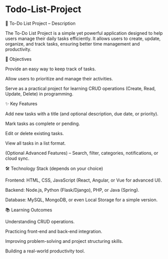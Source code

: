 # Todo-List-Project
📌 To-Do List Project – Description

The To-Do List Project is a simple yet powerful application designed to help users manage their daily tasks efficiently. It allows users to create, update, organize, and track tasks, ensuring better time management and productivity.

🎯 Objectives

Provide an easy way to keep track of tasks.

Allow users to prioritize and manage their activities.

Serve as a practical project for learning CRUD operations (Create, Read, Update, Delete) in programming.

✨ Key Features

Add new tasks with a title (and optional description, due date, or priority).

Mark tasks as complete or pending.

Edit or delete existing tasks.

View all tasks in a list format.

(Optional Advanced Features) – Search, filter, categories, notifications, or cloud sync.

🛠️ Technology Stack (depends on your choice)

Frontend: HTML, CSS, JavaScript (React, Angular, or Vue for advanced UI).

Backend: Node.js, Python (Flask/Django), PHP, or Java (Spring).

Database: MySQL, MongoDB, or even Local Storage for a simple version.

📚 Learning Outcomes

Understanding CRUD operations.

Practicing front-end and back-end integration.

Improving problem-solving and project structuring skills.

Building a real-world productivity tool.
